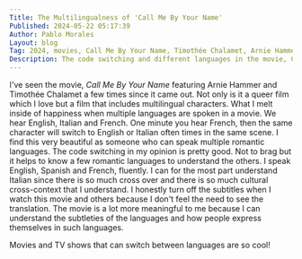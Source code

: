 ```yaml
---
Title: The Multilingualness of 'Call Me By Your Name'
Published: 2024-05-22 05:17:39
Author: Pablo Morales
Layout: blog
Tag: 2024, movies, Call Me By Your Name, Timothée Chalamet, Arnie Hammer, Italy, Italian, English, French
Description: The code switching and different languages in the movie, Call Me By Your Name
---
```

I've seen the movie, *Call Me By Your Name* featuring Arnie Hammer and Timothée Chalamet a few times since it came out. Not only is it a queer film which I love but a film that includes multilingual characters.  What I melt inside of happiness when multiple languages are spoken in a movie. We hear English, Italian and French. One minute you hear French, then the same character will switch to English or Italian often times in the same scene. I find this very beautiful as someone who can speak multiple romantic languages. The code switching in my opinion is pretty good. Not to brag but it helps to know a few romantic languages to understand the others. I speak English, Spanish and French, fluently. I can for the most part understand Italian since there is so much cross over and there is so much cultural cross-context that I understand. I honestly turn off the subtitles when I watch this movie and others because I don't feel the need to see the translation. The movie is a lot more meaningful to me because I can understand the subtleties of the languages and how people express themselves in such languages. 


Movies and TV shows that can switch between languages are so cool!
